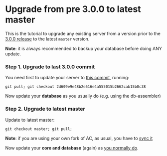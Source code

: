 # Upgrade from pre 3.0.0 to latest master

This is the tutorial to upgrade any existing server from a version prior to the [3.0.0 release](https://github.com/azerothcore/azerothcore-wotlk/releases/tag/v3.0.0) to the latest `master` version.

**Note**: it is always recommended to backup your database before doing ANY update.

### Step 1. Upgrade to last 3.0.0 commit

You need first to update your server to [this commit](https://github.com/azerothcore/azerothcore-wotlk/commit/2d609e9e48b2e516e4a555015b2662cab15b0c38), running:

```
git pull; git checkout 2d609e9e48b2e516e4a555015b2662cab15b0c38
```

Now update your **database** as you usually do (e.g. using the db-assembler)

### Step 2. Upgrade to latest master

Update to latest master:

`git checkout master; git pull;`

**Note**: if you are using your own fork of AC, as usual, you have to [sync it](Syncing-your-fork)

Now update your **core and database** (again) as [you normally do](Update).
